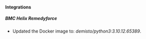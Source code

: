 #### Integrations
##### BMC Helix Remedyforce
- Updated the Docker image to: *demisto/python3:3.10.12.65389*.
